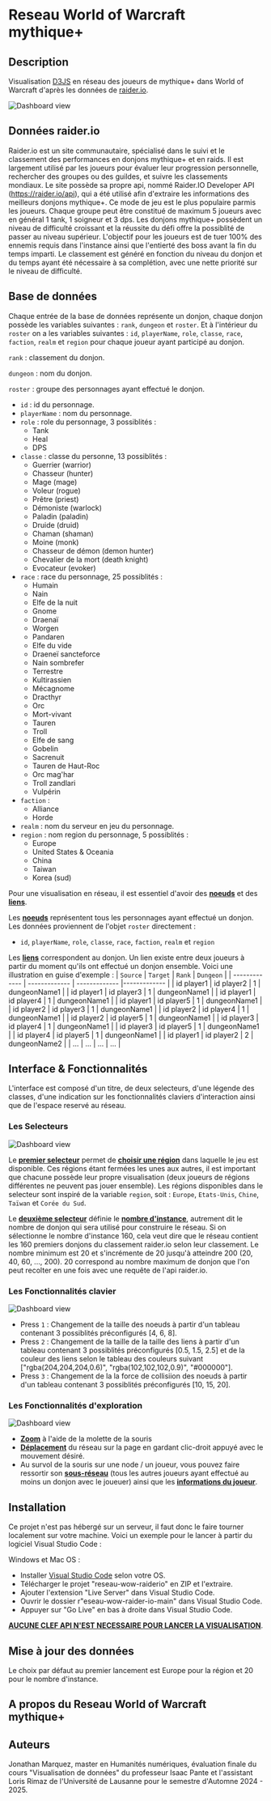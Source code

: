 # Reseau World of Warcraft mythique+

## Description
Visualisation [D3JS](https://d3js.org/) en réseau des joueurs de mythique+ dans World of Warcraft d'après les données de [raider.io](https://raider.io).

![Dashboard view](/figures/dash1.png)

## Données raider.io
Raider.io est un site communautaire, spécialisé dans le suivi et le classement des performances en donjons mythique+ et en raids. Il est largement utilisé par les joueurs pour évaluer leur progression personnelle, rechercher des groupes ou des guildes, et suivre les classements mondiaux. Le site possède sa propre api, nommé Raider.IO Developer API (https://raider.io/api), qui a été utilisé afin d'extraire les informations des meilleurs donjons mythique+. Ce mode de jeu est le plus populaire parmis les joueurs. Chaque groupe peut être constitué de maximum 5 joueurs avec en général 1 tank, 1 soigneur et 3 dps. Les donjons mythique+ possèdent un niveau de difficulté croissant et la réussite du défi offre la possiblité de passer au niveau supérieur. L'objectif pour les joueurs est de tuer 100% des ennemis requis dans l'instance ainsi que l'entierté des boss avant la fin du temps imparti. Le classement est généré en fonction du niveau du donjon et du temps ayant été nécessaire à sa complétion, avec une nette priorité sur le niveau de difficulté.

## Base de données
Chaque entrée de la base de données représente un donjon, chaque donjon possède les variables suivantes : `rank`, `dungeon` et `roster`. Et à l'intérieur du `roster` on a les variables suivantes : `id`, `playerName`, `role`, `classe`, `race`, `faction`, `realm` et `region` pour chaque joueur ayant participé au donjon.

`rank` : classement du donjon.

`dungeon` : nom du donjon.

`roster` : groupe des personnages ayant effectué le donjon.
- `id` : id du personnage.
- `playerName` : nom du personnage.
- `role` : role du personnage, 3 possiblités :
  - Tank
  - Heal
  - DPS
- `classe` : classe du personne, 13 possiblités :
  - Guerrier (warrior)
  - Chasseur (hunter)
  - Mage (mage)
  - Voleur (rogue)
  - Prêtre (priest)
  - Démoniste (warlock)
  - Paladin (paladin)
  - Druide (druid)
  - Chaman (shaman)
  - Moine (monk)
  - Chasseur de démon (demon hunter)
  - Chevalier de la mort (death knight)
  - Evocateur (evoker)
- `race` : race du personnage, 25 possiblités :
  - Humain
  - Nain
  - Elfe de la nuit
  - Gnome
  - Draenaï
  - Worgen
  - Pandaren
  - Elfe du vide
  - Draeneï sancteforce
  - Nain sombrefer
  - Terrestre
  - Kultirassien
  - Mécagnome
  - Dracthyr
  - Orc
  - Mort-vivant
  - Tauren
  - Troll
  - Elfe de sang
  - Gobelin
  - Sacrenuit
  - Tauren de Haut-Roc
  - Orc mag'har
  - Troll zandlari
  - Vulpérin
- `faction` :
  - Alliance
  - Horde
- `realm` : nom du serveur en jeu du personnage.
- `region` : nom region du personnage, 5 possiblités :
  - Europe
  - United States & Oceania
  - China
  - Taiwan
  - Korea (sud)

Pour une visualisation en réseau, il est essentiel d'avoir des <ins>**noeuds**</ins> et des <ins>**liens**</ins>. 

Les <ins>**noeuds**</ins> représentent tous les personnages ayant effectué un donjon. Les données proviennent de l'objet `roster` directement :
- `id`, `playerName`, `role`, `classe`, `race`, `faction`, `realm` et `region`

Les <ins>**liens**</ins> correspondent au donjon. Un lien existe entre deux joueurs à partir du moment qu'ils ont effectué un donjon ensemble. Voici une illustration en guise d'exemple :
| `Source`  | `Target` | `Rank` | `Dungeon` |
| ------------- | ------------- | ------------- |------------- |
| id player1  | id player2  | 1  | dungeonName1 |
| id player1  | id player3  | 1  | dungeonName1 |
| id player1  | id player4  | 1  | dungeonName1 |
| id player1  | id player5  | 1  | dungeonName1 |
| id player2  | id player3  | 1  | dungeonName1 |
| id player2  | id player4  | 1  | dungeonName1 |
| id player2  | id player5  | 1  | dungeonName1 |
| id player3  | id player4  | 1  | dungeonName1 |
| id player3  | id player5  | 1  | dungeonName1 |
| id player4  | id player5  | 1  | dungeonName1 |
| id player1  | id player2  | 2  | dungeonName2 |
| ...  | ...  | ...  | ... |

## Interface & Fonctionnalités

L'interface est composé d'un titre, de deux selecteurs, d'une légende des classes, d'une indication sur les fonctionnalités claviers d'interaction ainsi que de l'espace reservé au réseau.

### Les Selecteurs
![Dashboard view](/figures/dash2.png)

Le <ins>**premier selecteur**</ins> permet de <ins>**choisir une région</ins>** dans laquelle le jeu est disponible. Ces régions étant fermées les unes aux autres, il est important que chacune possède leur propre visualisation (deux joueurs de régions différentes ne peuvent pas jouer ensemble). Les régions disponibles dans le selecteur sont inspiré de la variable `region`, soit : `Europe`, `Etats-Unis`, `Chine`, `Taïwan` et `Corée du Sud`.

Le <ins>**deuxième selecteur**</ins> définie le <ins>**nombre d'instance</ins>**, autrement dit le nombre de donjon qui sera utilisé pour construire le réseau. Si on sélectionne le nombre d'instance 160, cela veut dire que le réseau contient les 160  premiers donjons du classement raider.io selon leur classement. Le nombre minimum est 20 et s'incrémente de 20 jusqu'à atteindre 200 (20, 40, 60, ..., 200). 20 correspond au nombre maximum de donjon que l'on peut recolter en une fois avec une requête de l'api raider.io.

### Les Fonctionnalités clavier
![Dashboard view](/figures/dash3.png)

- Press `1` : Changement de la taille des noeuds à partir d'un tableau contenant 3 possiblités préconfigurés [4, 6, 8].
- Press `2` : Changement de la taille de la taille des liens à partir d'un tableau contenant 3 possiblités préconfigurés [0.5, 1.5, 2.5] et de la couleur des liens selon le tableau des couleurs suivant ["rgba(204,204,204,0.6)", "rgba(102,102,102,0.9)", "#000000"].
- Press `3` : Changement de la la force de collisiion des noeuds à partir d'un tableau contenant 3 possiblités préconfigurés [10, 15, 20].

### Les Fonctionnalités d'exploration
![Dashboard view](/figures/dash4.png)

- <ins>**Zoom</ins>** à l'aide de la molette de la souris
- <ins>**Déplacement</ins>** du réseau sur la page en gardant clic-droit appuyé avec le mouvement désiré.
- Au survol de la souris sur une node / un joueur, vous pouvez faire ressortir son <ins>**sous-réseau</ins>** (tous les autres joueurs ayant effectué au moins un donjon avec le joueuer) ainsi que les <ins>**informations du joueur</ins>**.

## Installation
Ce projet n'est pas hébergé sur un serveur, il faut donc le faire tourner localement sur votre machine. Voici un exemple pour le lancer à partir du logiciel Visual Studio Code :

Windows et Mac OS :
- Installer [Visual Studio Code](https://code.visualstudio.com/) selon votre OS.
- Télécharger le projet "reseau-wow-raiderio" en ZIP et l'extraire.
- Ajouter l'extension "Live Server" dans Visual Studio Code.
- Ouvrir le dossier r"eseau-wow-raider-io-main" dans Visual Studio Code.
- Appuyer sur "Go Live" en bas à droite dans Visual Studio Code.

<ins>**AUCUNE CLEF API N'EST NECESSAIRE POUR LANCER LA VISUALISATION</ins>**.

## Mise à jour des données
Le choix par défaut au premier lancement est Europe pour la région et 20 pour le nombre d'instance.

## A propos du Reseau World of Warcraft mythique+

## Auteurs

Jonathan Marquez, master en Humanités numériques, évaluation finale du cours "Visualisation de données" du professeur Isaac Pante et l'assistant Loris Rimaz de l'Université de Lausanne pour le semestre d'Automne 2024 - 2025.

